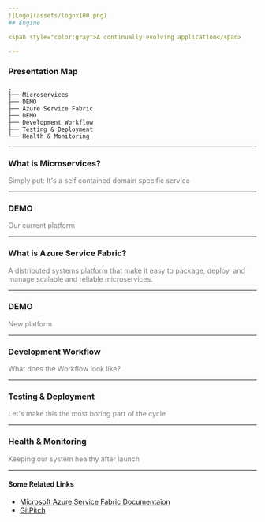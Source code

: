 ```yaml
---
![Logo](assets/logox100.png)
## Engine

<span style="color:gray">A continually evolving application</span>

---
```

### Presentation Map
```
.
├── Microservices
├── DEMO
├── Azure Service Fabric
├── DEMO
├── Development Workflow
├── Testing & Deployment
└── Health & Monitoring
```

---
### What is Microservices?

<span style="color:gray">Simply put: It's a self contained domain specific service</span>

---

### DEMO
<span style="color:gray">Our current platform</span>

---

### What is Azure Service Fabric?

<span style="color:gray">A distributed systems platform that make it easy to package, deploy, and manage scalable and reliable microservices.</span>

---

### DEMO

<span style="color:gray">New platform</span>

---

### Development Workflow

<span style="color:gray">What does the Workflow look like?</span>

---

### Testing & Deployment

<span style="color:gray">Let's make this the most boring part of the cycle</span>

---

### Health & Monitoring

<span style="color:gray">Keeping our system healthy after launch</span>

---

#### Some Related Links

- [Microsoft Azure Service Fabric Documentaion](https://docs.microsoft.com/en-us/azure/service-fabric/)
- [GitPitch](https://gitpitch.com)
